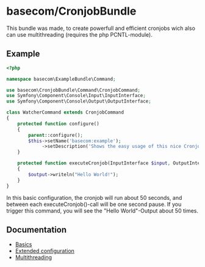 basecom/CronjobBundle
=====================

This bundle was made, to create powerfull and efficient cronjobs wich also can use multithreading (requires the php PCNTL-module).

Example
-------
``` php
<?php

namespace basecom\ExampleBundle\Command;

use basecom\CronjobBundle\Command\CronjobCommand;
use Symfony\Component\Console\Input\InputInterface;
use Symfony\Component\Console\Output\OutputInterface;

class WatcherCommand extends CronjobCommand
{
	protected function configure()
	{
		parent::configure();
		$this->setName('basecom:example');
		 	 ->setDescription('Shows the easy usage of this nice CronjobBundle');
	}

	protected function executeCronjob(InputInterface $input, OutputInterface $output, $loopcount, $preloopResult = null)
	{
		$output->writeln("Hello World!");
	}
}
```
In this basic configuration, the cronjob will run about 50 seconds, and between each executeCronjob()-call will be one second pause.
If you trigger this command, you will see the "Hello World"-Output about 50 times.


Documentation
-------------
* [Basics](http://github.com/basecom/CronjobBundle/master/docs/01-Basics.md)
* [Extended configuration](http://github.com/basecom/CronjobBundle/master/docs/02-Extended.md)
* [Multithreading](http://github.com/basecom/CronjobBundle/master/docs/03-Multithreading.md)

